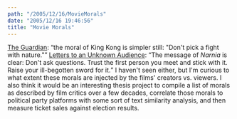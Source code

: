 ```yaml
---
path: "/2005/12/16/MovieMorals" 
date: "2005/12/16 19:46:56" 
title: "Movie Morals" 
---
```

<a href="http://film.guardian.co.uk/features/featurepages/0,4120,1667600,00.html">The Guardian</a>: <q>the moral of King Kong is simpler still: "Don't pick a fight with nature."</q> <a href="http://ezrakilty.net/ezlog/archives/000831.html">Letters to an Unknown Audience</a>: <q>The message of <cite>Narnia</cite> is clear: Don't ask questions. Trust the first person you meet and stick with it. Raise your ill-begotten sword for it.</q> I haven't seen either, but I'm curious to what extent these morals are injected by the films' creators vs. viewers. I also think it would be an interesting thesis project to compile a list of morals as described by film critics over a few decades, correlate those morals to political party platforms with some sort of text similarity analysis, and then measure ticket sales against election results.